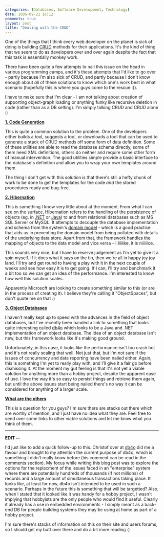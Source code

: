 ```yaml
---
categories: [Databases, Software Development, Technology]
date: 2006-09-21 16:12
comments: true
layout: post
title: "Dealing with the CRUD"
---
```

One of the things that I think every web developer on the planet is sick of doing is building <a href="http://en.wikipedia.org/wiki/CRUD_%28acronym%29" title="CRUD" target="_blank">CRUD</a> methods for their applications. It's the kind of thing that we seem to do as developers over and over again despite the fact that this task is essentially monkey work.

There have been quite a few attempts to nail this issue on the head in various programming camps, and it's these attempts that I'd like to go over - partly because I'm also sick of CRUD, and partly because I don't know enough about <em>all</em> of these solutions to know which one's work best in what scenario (hopefully this is where you guys come to the rescue :)).

I have to make sure that I'm clear - I am not talking about creation of supporting object-graph loading or anything funky like recursive deletion in code (rather than as a DB setting). I'm simply talking CRUD and CRUD alone :)

<strong><u>1. Code Generation</u></strong>

This is quite a common solution to the problem. One of the developers either builds a tool, suggests a tool, or downloads a tool that can be used to generate a stack of CRUD methods off some form of data definition. Some of these utilities are able to read the database schema directly, some of them need XML definitions, others do neither and require some other form of manual intervention. The good utilities simple provide a basic interface to the database's definition and allow you to wrap your own templates around them.

The thing I don't get with this solution is that there's still a hefty chunk of work to be done to get the templates for the code <em>and</em> the stored procedures ready and bug-free.

<strong><u>2. Hibernation</u></strong>

This is something I know very little about at the moment. From what I can see on the surface, Hibernation refers to the handling of the persistence of objects (eg. in <a href="http://www.hibernate.org/343.html" title="NHibernate" target="_blank">.NET</a> or <a href="http://www.hibernate.org/" title="Hibernate" target="_blank">Java</a>) to and from relational databases such as MS SQL Server or MySQL. It attempts to decouple the database implementation and schema from the system's <a href="http://en.wikipedia.org/wiki/Domain_model" title="Domain Model" target="_blank">domain model</a> - which is a good practice that aids us in preventing the domain model from being polluted with details of the underlying data store. Apart from that, the framework handles the mapping of objects to the data model and vice versa - I liiiiike, it is niiiiiice.

This sounds very nice, but I have to reserve judgement as I'm yet to give it a spin myself. If it does what it says on the tin, then we're all in happy joy joy land. I'll try and get round to having a play with it in the next couple of weeks and see how easy it is to get going. If I can, I'll try and benchmark it a bit too so we can get an idea of the performance. I'm interested to know how well this solution scales.

Apparently Microsoft are looking to create something similar to this (or are in the process of creating it). I believe they're calling it "ObjectSpaces", but don't quote me on that :)

<strong><u>3. Object Databases</u></strong>

I haven't really kept up to speed with the advances in the field of object databases, but I've recently been handed a link to something that looks quite interesting called <a href="http://www.db4o.com/" title="db4objects">db4o</a> which looks to be a Java and .NET implementation of an object database. The idea of an object database isn't new, but this framework looks like it's making good ground.

Unfortunately, in this case, it looks like the performance isn't too crash hot and it's not really scaling that well. Not just that, but I'm not sure if the issues of concurrency and data reporting have been nailed either. Again, this is something I'm yet to really play with, and I'll give it a fair go before dismissing it. At the moment my gut feeling is that it's not yet a viable solution for anything more than a hobby project, despite the apparent ease of use. I love the way it's so easy to persist things and retrieve them again, but until the above issues start being nailed there's no way it can be considered for anything of a larger scale.

<strong><u>What are the others</u></strong>

This is a question for you guys? I'm sure there are stacks out there which are worthy of mention, and I just have no idea what they are. Feel free to send over some links to other viable solutions and let me know what you think of them.

<hr/>
<strong>EDIT --</strong>

I'd just like to add a quick follow-up to this. Christof over at <a href="http:/www.db4o.com/" title="db4objects">db4o</a> did me a favour and brought to my attention the current purpose of db4o, which is something I didn't really know before (his comment can be read in the comments section). My focus while writing this blog post was to explore the options for the replacment of the issues faced in an "enterprise" system where there are potentially hundreds of thousands (if not millions) of records and a large amount of simultaneous transactions taking place. It looks like, at least for now, db4o isn't intended to be used in such a scenario. Perhaps in the future this is something that will be targetted? Also, when I stated that it looked like it was handy for a hobby project, I wasn't implying that hobbyists are the only people who would find it useful. Clearly it already has a use in embedded environments - I simply meant as a back-end DB for people building systems they may be using at home as part of a hobby project.

I'm sure there's stacks of information on this on their site and users forums, so I should get my butt over there and do a bit more reading :)
